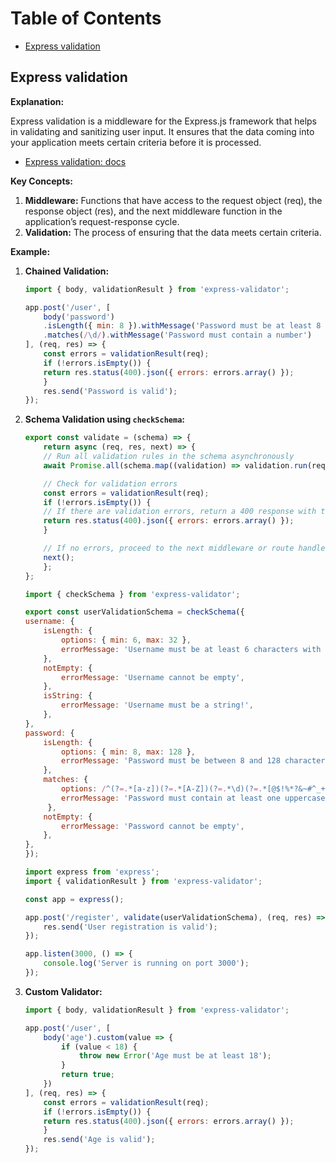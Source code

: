 # Table of Contents

- [Express validation](#express-validation)

## Express validation

**Explanation:**

Express validation is a middleware for the Express.js framework that helps in validating and sanitizing user input. It ensures that the data coming into your application meets certain criteria before it is processed.

- [Express validation: docs](https://express-validator.github.io/docs)

**Key Concepts:**

1. **Middleware:** Functions that have access to the request object (req), the response object (res), and the next middleware function in the application’s request-response cycle.
2. **Validation:** The process of ensuring that the data meets certain criteria.

**Example:**

1. **Chained Validation:**

    ```js
    import { body, validationResult } from 'express-validator';

    app.post('/user', [
        body('password')
        .isLength({ min: 8 }).withMessage('Password must be at least 8 characters long')
        .matches(/\d/).withMessage('Password must contain a number')
    ], (req, res) => {
        const errors = validationResult(req);
        if (!errors.isEmpty()) {
        return res.status(400).json({ errors: errors.array() });
        }
        res.send('Password is valid');
    });
    ```

2. **Schema Validation using `checkSchema`:**

    ```js
    export const validate = (schema) => {
        return async (req, res, next) => {
        // Run all validation rules in the schema asynchronously
        await Promise.all(schema.map((validation) => validation.run(req)));

        // Check for validation errors
        const errors = validationResult(req);
        if (!errors.isEmpty()) {
        // If there are validation errors, return a 400 response with the errors
        return res.status(400).json({ errors: errors.array() });
        }

        // If no errors, proceed to the next middleware or route handler
        next();
        };
    };

    import { checkSchema } from 'express-validator';

    export const userValidationSchema = checkSchema({
    username: {
        isLength: {
            options: { min: 6, max: 32 },
            errorMessage: 'Username must be at least 6 characters with a max of 32 characters',
        },
        notEmpty: {
            errorMessage: 'Username cannot be empty',
        },
        isString: {
            errorMessage: 'Username must be a string!',
        },
    },
    password: {
        isLength: {
            options: { min: 8, max: 128 },
            errorMessage: 'Password must be between 8 and 128 characters',
        },
        matches: {
            options: /^(?=.*[a-z])(?=.*[A-Z])(?=.*\d)(?=.*[@$!%*?&~#^_+=\-';,./|":<>?])[A-Za-z\d@$!%*?&~#^_+=\-';,./|":<>?]{8,128}$/,
            errorMessage: 'Password must contain at least one uppercase letter, one lowercase letter, one number, and one special character',
         },
        notEmpty: {
            errorMessage: 'Password cannot be empty',
        },
    },
    });

    import express from 'express';
    import { validationResult } from 'express-validator';

    const app = express();

    app.post('/register', validate(userValidationSchema), (req, res) => {
        res.send('User registration is valid');
    });

    app.listen(3000, () => {
        console.log('Server is running on port 3000');
    });
    ```

3. **Custom Validator:**

    ```js
    import { body, validationResult } from 'express-validator';

    app.post('/user', [
        body('age').custom(value => {
            if (value < 18) {
                throw new Error('Age must be at least 18');
            }
            return true;
        })
    ], (req, res) => {
        const errors = validationResult(req);
        if (!errors.isEmpty()) {
        return res.status(400).json({ errors: errors.array() });
        }
        res.send('Age is valid');
    });
    ```
